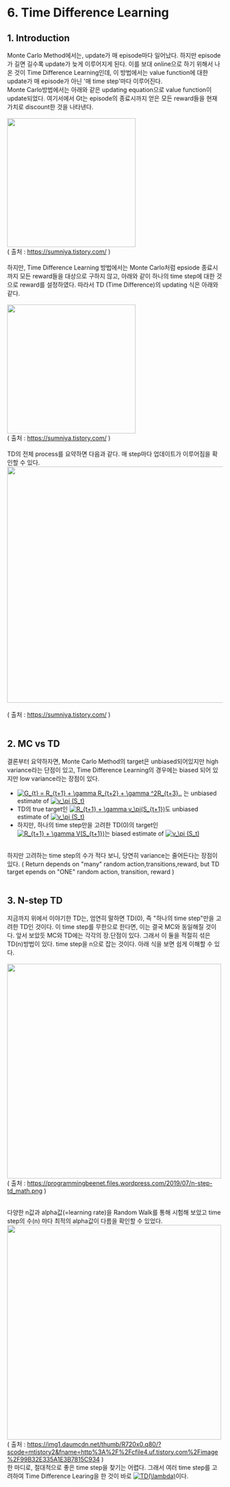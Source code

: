 # 6. Time Difference Learning

## 1. Introduction
Monte Carlo Method에서는, update가 매 episode마다 일어났다. 하지만 episode가 길면 길수록 update가 늦게 이루어지게 된다. 이를 보대 online으로 하기
위해서 나온 것이 Time Difference Learning인데, 이 방법에서는 value function에 대한 update가 매 episode가 아닌 '매 time step'마다 이루어진다.
</br>
Monte Carlo방법에서는 아래와 같은 updating equation으로 value function이 update되었다. 여기서에서 Gt는 episode의 종료시까지 얻은 모든 reward들을
현재가치로 discount한 것을 나타낸다. </br> </br>
<img src="https://t1.daumcdn.net/cfile/tistory/990D8B3A5A6347C803" width="300" /> </br>
( 출처 : https://sumniya.tistory.com/ )
</br></br>
하지만, Time Difference Learning 방법에서는 Monte Carlo처럼 epsiode 종료시까지 모든 reward들을 대상으로 구하지 않고, 아래와 같이 하나의 time step에
대한 것으로 reward를 설정하였다. 따라서 TD (Time Difference)의 updating 식은 아래와 같다.</br></br>
<img src="https://t1.daumcdn.net/cfile/tistory/996527445A6484CA24" width="300" /> </br>
( 출처 : https://sumniya.tistory.com/ )
</br></br>
TD의 전체 process를 요약하면 다음과 같다. 매 step마다 업데이트가 이루어짐을 확인할 수 있다.
<img src="https://t1.daumcdn.net/cfile/tistory/99F78B405A63763B03" width="550" /> </br></br>
( 출처 : https://sumniya.tistory.com/ )
</br></br>

## 2. MC vs TD
결론부터 요약하자면, Monte Carlo Method의 target은 unbiased되어있지만 high variance라는 단점이 있고, Time Difference Learning의 경우에는 biased 되어 있지만
low variance라는 장점이 있다. </br>
- <a href="https://www.codecogs.com/eqnedit.php?latex=G_{t}&space;=&space;R_{t&plus;1}&space;&plus;&space;\gamma&space;R_{t&plus;2}&space;&plus;&space;\gamma&space;^2R_{t&plus;3}.." target="_blank"><img src="https://latex.codecogs.com/gif.latex?G_{t}&space;=&space;R_{t&plus;1}&space;&plus;&space;\gamma&space;R_{t&plus;2}&space;&plus;&space;\gamma&space;^2R_{t&plus;3}.." title="G_{t} = R_{t+1} + \gamma R_{t+2} + \gamma ^2R_{t+3}.." /></a>
는 unbiased estimate of <a href="https://www.codecogs.com/eqnedit.php?latex=v_\pi&space;(S_t)" target="_blank"><img src="https://latex.codecogs.com/gif.latex?v_\pi&space;(S_t)" title="v_\pi (S_t)" /></a>
- TD의 true target인 <a href="https://www.codecogs.com/eqnedit.php?latex=R_{t&plus;1}&space;&plus;&space;\gamma&space;v_\pi(S_{t&plus;1})" target="_blank"><img src="https://latex.codecogs.com/gif.latex?R_{t&plus;1}&space;&plus;&space;\gamma&space;v_\pi(S_{t&plus;1})" title="R_{t+1} + \gamma v_\pi(S_{t+1})" /></a>도 
unbiased estimate of <a href="https://www.codecogs.com/eqnedit.php?latex=v_\pi&space;(S_t)" target="_blank"><img src="https://latex.codecogs.com/gif.latex?v_\pi&space;(S_t)" title="v_\pi (S_t)" /></a>
- 하지만, 하나의 time step만을 고려한 TD(0)의 target인 <a href="https://www.codecogs.com/eqnedit.php?latex=R_{t&plus;1}&space;&plus;&space;\gamma&space;V(S_{t&plus;1})" target="_blank"><img src="https://latex.codecogs.com/gif.latex?R_{t&plus;1}&space;&plus;&space;\gamma&space;V(S_{t&plus;1})" title="R_{t+1} + \gamma V(S_{t+1})" /></a>는
biased estimate of <a href="https://www.codecogs.com/eqnedit.php?latex=v_\pi&space;(S_t)" target="_blank"><img src="https://latex.codecogs.com/gif.latex?v_\pi&space;(S_t)" title="v_\pi (S_t)" /></a>
</br>
하지만 고려하는 time step의 수가 적다 보니, 당연히 variance는 줄어든다는 장점이 있다. ( Return depends on "many" random action,transitions,reward, but TD target epends on
"ONE" random action, transition, reward )
</br></br>

## 3. N-step TD
지금까지 위에서 이야기한 TD는, 엄연히 말하면 TD(0), 즉 "하나의 time step"만을 고려한 TD인 것이다. 이 time step를 무한으로 한다면, 이는 결국 MC와 동일해질 것이다.
앞서 보았듯 MC와 TD에는 각각의 장.단점이 있다. 그래서 이 둘을 적절히 섞은 TD(n)방법이 있다. time step을 n으로 잡는 것이다. 아래 식을 보면 쉽게 이해할 수 있다. </br></br>
<img src="https://programmingbeenet.files.wordpress.com/2019/07/n-step-td_math.png" width="500" /> </br>
( 출처 : https://programmingbeenet.files.wordpress.com/2019/07/n-step-td_math.png ) </br></br>

다양한 n값과 alpha값(=learning rate)을 Random Walk를 통해 시험해 보았고 time step의 수(n) 마다 최적의 alpha값이 다름을 확인할 수 있었다.
</br>
<img src="https://img1.daumcdn.net/thumb/R720x0.q80/?scode=mtistory2&fname=http%3A%2F%2Fcfile4.uf.tistory.com%2Fimage%2F99B32E335A1E3B7815C934" width="500" /> </br>
( 출처 : https://img1.daumcdn.net/thumb/R720x0.q80/?scode=mtistory2&fname=http%3A%2F%2Fcfile4.uf.tistory.com%2Fimage%2F99B32E335A1E3B7815C934 )
</br>
한 마디로, 절대적으로 좋은 time step을 찾기는 어렵다. 그래서 여러 time step를 고려하여 Time Difference Learing을 한 것이 바로 <a href="https://www.codecogs.com/eqnedit.php?latex=TD(\lambda)" target="_blank"><img src="https://latex.codecogs.com/gif.latex?TD(\lambda)" title="TD(\lambda)" /></a>이다.
